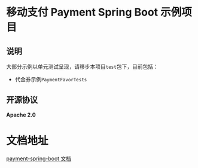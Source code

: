 # 移动支付 Payment Spring Boot 示例项目
## 说明
大部分示例以单元测试呈现，请移步本项目`test`包下，目前包括：

- 代金券示例`PaymentFavorTests`

## 开源协议
**Apache 2.0**
# 文档地址

[payment-spring-boot 文档](https://notfound403.github.io/payment-spring-boot)
 